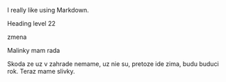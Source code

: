 I really like using Markdown.

Heading level 22

zmena

Malinky mam rada



Skoda ze uz v zahrade nemame, uz nie su, pretoze ide zima, budu buduci rok. Teraz mame slivky.








